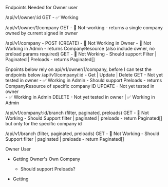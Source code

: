 Endpoints Needed for Owner user

/api/v1/owner/:id 
    GET 
        - ✅ Working

/api/v1/owner/1/company
    GET 
        - 🚫 Not-working 
        - returns a single company owned by current signed in owner

/api/v1/company - 
    POST (CREATE) 
        - 🚫 Not Working in Owner
        - 🚫 Not Working in Admin
        - returns CompanyResource (also include owner, no preload params required)
    GET 
        - 🚫 Not Working 
        - Should support Filter | Paginated | Preloads
        - returns Paginated<CompanyResource>[] 

Enpoints below rely on api/v1/owner/1/company, before I can test the endpoints below
/api/v1/company/:id - Get | Update | Delete
    GET 
        - Not yet tested in owner
        - ✅ Working in Admin 
        - Should support Preloads
        - returns CompanyResource of specific company ID
    UPDATE 
        - Not yet tested in owner  
        - ✅ Working in Admin
    DELETE 
        - Not yet tested in owner | ✅ Working in Admin

/api/v1/company/:id/branch (filter, paginated, preloads)
    GET 
        - 🚫 Not Working 
        - Should Support filter | paginated | preloads
        - return Paginated<BranchResource>[] but only for the specific company id

/api/v1/branch (filter, paginated, preloads)
    GET 
        - 🚫 Not Working
        - Should Support filter | paginated | preloads
        - return Paginated<BranchResource>[] 


Owner User
- Getting Owner's Own Company
    - Should support Preloads?

- Getting 